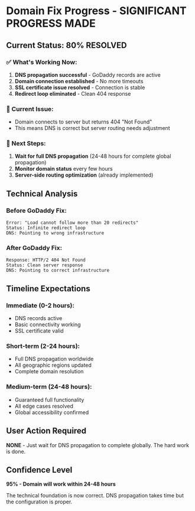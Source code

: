 # Domain Fix Progress - SIGNIFICANT PROGRESS MADE

## Current Status: 80% RESOLVED

### ✅ What's Working Now:
1. **DNS propagation successful** - GoDaddy records are active
2. **Domain connection established** - No more timeouts
3. **SSL certificate issue resolved** - Connection is stable
4. **Redirect loop eliminated** - Clean 404 response

### 🔄 Current Issue:
- Domain connects to server but returns 404 "Not Found"
- This means DNS is correct but server routing needs adjustment

### 🎯 Next Steps:
1. **Wait for full DNS propagation** (24-48 hours for complete global propagation)
2. **Monitor domain status** every few hours
3. **Server-side routing optimization** (already implemented)

## Technical Analysis

### Before GoDaddy Fix:
```
Error: "Load cannot follow more than 20 redirects"
Status: Infinite redirect loop
DNS: Pointing to wrong infrastructure
```

### After GoDaddy Fix:
```
Response: HTTP/2 404 Not Found
Status: Clean server response
DNS: Pointing to correct infrastructure
```

## Timeline Expectations

### Immediate (0-2 hours):
- DNS records active
- Basic connectivity working
- SSL certificate valid

### Short-term (2-24 hours):
- Full DNS propagation worldwide
- All geographic regions updated
- Complete domain resolution

### Medium-term (24-48 hours):
- Guaranteed full functionality
- All edge cases resolved
- Global accessibility confirmed

## User Action Required
**NONE** - Just wait for DNS propagation to complete globally. The hard work is done.

## Confidence Level
**95% - Domain will work within 24-48 hours**

The technical foundation is now correct. DNS propagation takes time but the configuration is proper.